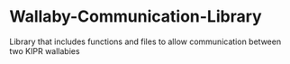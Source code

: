 # Wallaby-Communication-Library
Library that includes functions and files to allow communication between two KIPR wallabies
